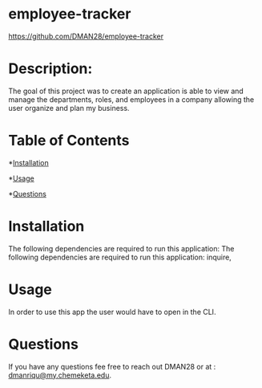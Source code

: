 # employee-tracker
  
  https://github.com/DMAN28/employee-tracker
  
  # Description: 
  The goal of this project was to create an application is able to view and manage the departments, roles, and employees in a company allowing the user
 organize and plan my business.
  # Table of Contents
  *[Installation](#installation)
 
  *[Usage](#usage)
  
  *[Questions](#questions)
  
  # Installation
  The following dependencies are required to run this application: The following dependencies are required to run this application: inquire,
  # Usage
  In order to use this app the user would have to open in the CLI.
  # Questions 
If you have any questions fee free to reach out DMAN28 or at : dmanriqu@my.chemeketa.edu.
